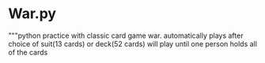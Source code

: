 # War.py
"""python practice with classic card game war.
automatically plays after choice of suit(13 cards) or deck(52 cards)
will play until one person holds all of the cards
